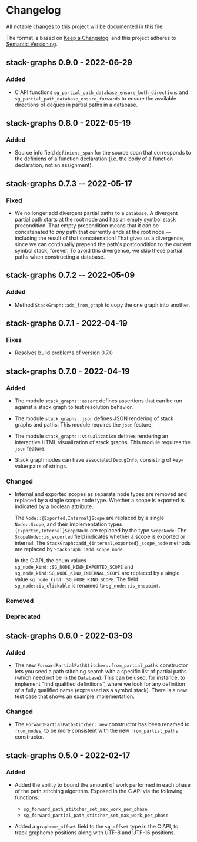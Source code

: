 # Changelog

All notable changes to this project will be documented in this file.

The format is based on [Keep a Changelog](https://keepachangelog.com/en/1.0.0/),
and this project adheres to [Semantic Versioning](https://semver.org/spec/v2.0.0.html).

## stack-graphs 0.9.0 - 2022-06-29

### Added

- C API functions `sg_partial_path_database_ensure_both_directions` and `sg_partial_path_database_ensure_forwards` to ensure the available directions of deques in partial paths in a database.

## stack-graphs 0.8.0 - 2022-05-19

### Added

- Source info field `definiens_span` for the source span that corresponds to the definiens of a function declaration (i.e. the body of a function declaration, not an assignment).

## stack-graphs 0.7.3 -- 2022-05-17

### Fixed

- We no longer add divergent partial paths to a `Database`.  A divergent partial
  path starts at the root node and has an empty symbol stack precondition.  That
  empty precondition means that it can be concatenated to _any_ path that
  currently ends at the root node — including the result of that concatenation!
  That gives us a divergence, since we can continually prepend the path's
  postcondition to the current symbol stack, forever.  To avoid this divergence,
  we skip these partial paths when constructing a database.

## stack-graphs 0.7.2 -- 2022-05-09

### Added

- Method `StackGraph::add_from_graph` to copy the one graph into another.

## stack-graphs 0.7.1 - 2022-04-19

### Fixes

- Resolves build problems of version 0.7.0

## stack-graphs 0.7.0 - 2022-04-19

### Added

- The module `stack_graphs::assert` defines assertions that can be run against a
  stack graph to test resolution behavior.

- The module `stack_graphs::json` defines JSON rendering of stack graphs and paths.
  This module requires the `json` feature.

- The module `stack_graphs::visualization` defines rendering an interactive HTML
  visualization of stack graphs.  This module requires the `json` feature.

- Stack graph nodes can have associated `DebugInfo`, consisting of key-value pairs
  of strings.

### Changed

- Internal and exported scopes as separate node types are removed and replaced by
  a single scope node type. Whether a scope is exported is indicated by a boolean
  attribute.

  The `Node::{Exported,Internal}Scope` are replaced by a single `Node::Scope`, and
  their implementation types `{Exported,Internal}ScopeNode` are replaced by the type
  `ScopeNode`. The `ScopeNode::is_exported` field indicates whether a scope is
  exported or internal. The `StackGraph::add_{internal,exported}_scope_node` methods
  are replaced by `StackGraph::add_scope_node`.

  In the C API, the enum values `sg_node_kind::SG_NODE_KIND_EXPORTED_SCOPE` and
  `sg_node_kind:SG_NODE_KIND_INTERNAL_SCOPE` are replaced by a single value
  `sg_node_kind::SG_NODE_KIND_SCOPE`.  The field `sg_node::is_clickable` is renamed
  to `sg_node::is_endpoint`.

### Removed

### Deprecated

## stack-graphs 0.6.0 - 2022-03-03

### Added

- The new `ForwardPartialPathStitcher::from_partial_paths` constructor lets you
  seed a path stitching search with a specific list of partial paths (which need
  not be in the `Database`).  This can be used, for instance, to implement “find
  qualified definitions”, where we look for any definition of a fully qualified
  name (expressed as a symbol stack).  There is a new test case that shows an
  example implementation.

### Changed

- The `ForwardPartialPathStitcher::new` constructor has been renamed to
  `from_nodes`, to be more consistent with the new `from_partial_paths`
  constructor.

## stack-graphs 0.5.0 - 2022-02-17

### Added

- Added the ability to bound the amount of work performed in each phase of the
  path stitching algorithm.  Exposed in the C API via the following functions:

  - `sg_forward_path_stitcher_set_max_work_per_phase`
  - `sg_forward_partial_path_stitcher_set_max_work_per_phase`

- Added a `grapheme_offset` field to the `sg_offset` type in the C API, to track
  grapheme positions along with UTF-8 and UTF-16 positions.
